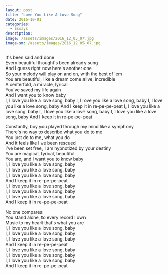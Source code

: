 ```yaml
---
layout: post
title: "Love You Like A Love Song"
date: 2016-10-01
categories:
  - Essays
description: 
image: /assets/images/2016_12_05_07.jpg
image-sm: /assets/images/2016_12_05_07.jpg
---
```

It's been said and done  
Every beautiful thought's been already sung  
And I guess right now here's another one  
So your melody will play on and on, with the best of 'em  
You are beautiful, like a dream come alive, incredible  
A centerfold, a miracle, lyrical  
You've saved my life again  
And I want you to know baby  
I, I love you like a love song, baby
I, I love you like a love song, baby
I, I love you like a love song, baby
And I keep it in re-pe-pe-peat
I, I love you like a love song, baby
I, I love you like a love song, baby
I, I love you like a love song, baby
And I keep it in re-pe-pe-peat


Constantly, boy you played through my mind like a symphony  
There's no way to describe what you do to me  
You just do to me, what you do  
And it feels like I've been rescued  
I've been set free, I am hypnotized by your destiny  
You are magical, lyrical, beautiful  
You are, and I want you to know baby  
I, I love you like a love song, baby  
I, I love you like a love song, baby  
I, I love you like a love song, baby  
And I keep it in re-pe-pe-peat  
I, I love you like a love song, baby   
I, I love you like a love song, baby  
I, I love you like a love song, baby  
And I keep it in re-pe-pe-peat  


No one compares  
You stand alone, to every record I own  
Music to my heart that's what you are  
I, I love you like a love song, baby  
I, I love you like a love song, baby  
I, I love you like a love song, baby  
And I keep it in re-pe-pe-peat  
I, I love you like a love song, baby  
I, I love you like a love song, baby  
I, I love you like a love song, baby  
And I keep it in re-pe-pe-peat   